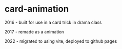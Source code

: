 # card-animation

2016 - built for use in a card trick in drama class

2017 - remade as a animation

2022 - migrated to using vite, deployed to github pages


